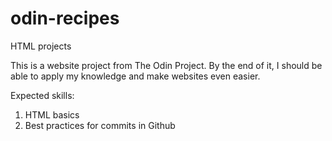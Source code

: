 # odin-recipes
HTML projects

This is a website project from The Odin Project. By the end of it, I should be able to apply my knowledge and make websites even easier.

Expected skills:
1. HTML basics
2. Best practices for commits in Github 